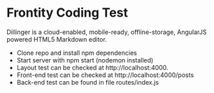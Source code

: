 # Frontity Coding Test

Dillinger is a cloud-enabled, mobile-ready, offline-storage, AngularJS powered HTML5 Markdown editor.
  - Clone repo and install npm dependencies
  - Start server with npm start (nodemon installed)
  - Layout test can be checked at http://localhost:4000.
  - Front-end test can be checked at http://localhost:4000/posts
  - Back-end test can be found in file routes/index.js
